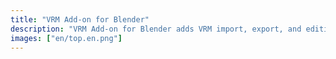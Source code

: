 ```yaml
---
title: "VRM Add-on for Blender"
description: "VRM Add-on for Blender adds VRM import, export, and editing capabilities to Blender."
images: ["en/top.en.png"]
---
```

